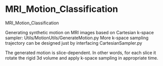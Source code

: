 # MRI_Motion_Classification
MRI_Motion_Classification

Generating synthetic motion on MRI images based on Cartesian k-space sampler: Utils/MotionUtils/GenerateMotion.py
More k-space sampling trajectory can be designed just by interfacing CartesianSampler.py

The generated motion is slice-dependent. In other words, for each slice it rotate the rigid 3d volume and apply k-space sampling in appropriate time.



